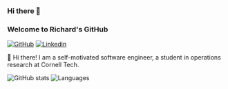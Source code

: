 ### Hi there 👋

<!--
**YueqianMa/yueqianMa** is a ✨ _special_ ✨ repository because its `README.md` (this file) appears on your GitHub profile.

Here are some ideas to get you started:

- 🔭 I’m currently working on ...
- 🌱 I’m currently learning ...
- 👯 I’m looking to collaborate on ...
- 🤔 I’m looking for help with ...
- 💬 Ask me about ...
- 📫 How to reach me: ...
- 😄 Pronouns: ...
- ⚡ Fun fact: ...
-->


### Welcome to Richard's GitHub

[![GitHub](https://img.shields.io/badge/-GitHub-2F2F2F?style=flat&logo=github&logoColor=white&link=https://www.github.com/yueqianma)](https://www.github.com/yueqianma)
[![Linkedin](https://img.shields.io/badge/-LinkedIn-306EA8?style=flat&logo=Linkedin&logoColor=white&link=https://www.linkedin.com/in/yueqian-ma/)](https://www.linkedin.com/in/yueqian-ma/) 
<!-- [![LeetCode](https://img.shields.io/badge/-LeetCode-5CB85C?style=flat&logo=leetcode&logoColor=white)](https://leetcode.com/iPhone15/) -->



🔭 Hi there! I am a self-motivated software engineer, a student in operations research at Cornell Tech.

![GitHub stats](https://github-readme-stats.vercel.app/api?username=yueqianma&show_icons=true&count_private=true&theme=algolia&custom_title=GitHub%20Stats&include_all_commits=true&hide=issues&hide_title=true&card_width=400)
![Languages](https://github-readme-stats.vercel.app/api/top-langs/?username=yueqianma&layout=compact&hide=jupyter%20notebook&theme=algolia&custom_title=Top%20Languages&langs_count=4)

<!-- ### Grinding Zone -->

<!-- ![LeetCode stats](https://leetcard.jacoblin.cool/iPhone15?theme=dark&ext=contest) -->

